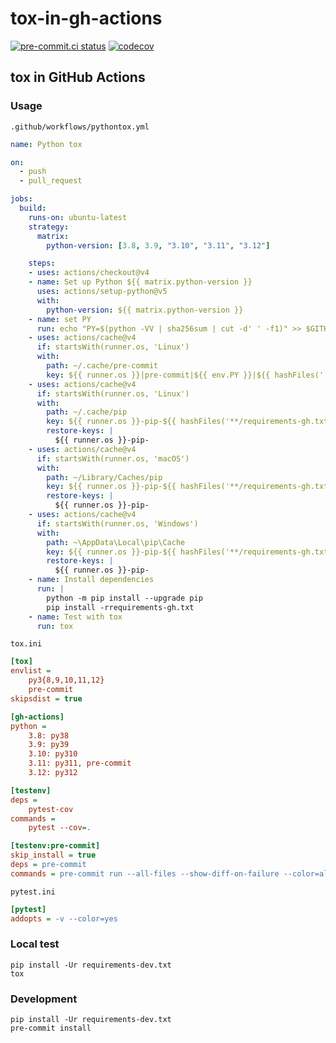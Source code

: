 # tox-in-gh-actions

[![pre-commit.ci status](https://results.pre-commit.ci/badge/github/sadikkuzu/tox-in-gh-actions/main.svg)](https://results.pre-commit.ci/latest/github/sadikkuzu/tox-in-gh-actions/main)
[![codecov](https://codecov.io/gh/sadikkuzu/tox-in-gh-actions/branch/main/graph/badge.svg?token=MNPRC25MUI)](https://codecov.io/gh/sadikkuzu/tox-in-gh-actions)

## tox in GitHub Actions


### Usage

`.github/workflows/pythontox.yml`

```yaml
name: Python tox

on:
  - push
  - pull_request

jobs:
  build:
    runs-on: ubuntu-latest
    strategy:
      matrix:
        python-version: [3.8, 3.9, "3.10", "3.11", "3.12"]

    steps:
    - uses: actions/checkout@v4
    - name: Set up Python ${{ matrix.python-version }}
      uses: actions/setup-python@v5
      with:
        python-version: ${{ matrix.python-version }}
    - name: set PY
      run: echo "PY=$(python -VV | sha256sum | cut -d' ' -f1)" >> $GITHUB_ENV
    - uses: actions/cache@v4
      if: startsWith(runner.os, 'Linux')
      with:
        path: ~/.cache/pre-commit
        key: ${{ runner.os }}|pre-commit|${{ env.PY }}|${{ hashFiles('.pre-commit-config.yaml') }}
    - uses: actions/cache@v4
      if: startsWith(runner.os, 'Linux')
      with:
        path: ~/.cache/pip
        key: ${{ runner.os }}-pip-${{ hashFiles('**/requirements-gh.txt') }}
        restore-keys: |
          ${{ runner.os }}-pip-
    - uses: actions/cache@v4
      if: startsWith(runner.os, 'macOS')
      with:
        path: ~/Library/Caches/pip
        key: ${{ runner.os }}-pip-${{ hashFiles('**/requirements-gh.txt') }}
        restore-keys: |
          ${{ runner.os }}-pip-
    - uses: actions/cache@v4
      if: startsWith(runner.os, 'Windows')
      with:
        path: ~\AppData\Local\pip\Cache
        key: ${{ runner.os }}-pip-${{ hashFiles('**/requirements-gh.txt') }}
        restore-keys: |
          ${{ runner.os }}-pip-
    - name: Install dependencies
      run: |
        python -m pip install --upgrade pip
        pip install -rrequirements-gh.txt
    - name: Test with tox
      run: tox
```

`tox.ini`

```ini
[tox]
envlist =
    py3{8,9,10,11,12}
    pre-commit
skipsdist = true

[gh-actions]
python =
    3.8: py38
    3.9: py39
    3.10: py310
    3.11: py311, pre-commit
    3.12: py312

[testenv]
deps =
    pytest-cov
commands =
    pytest --cov=.

[testenv:pre-commit]
skip_install = true
deps = pre-commit
commands = pre-commit run --all-files --show-diff-on-failure --color=always
```

`pytest.ini`

```ini
[pytest]
addopts = -v --color=yes
```


### Local test

```shell
pip install -Ur requirements-dev.txt
tox
```


### Development

```shell
pip install -Ur requirements-dev.txt
pre-commit install
```
